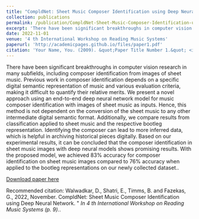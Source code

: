 ```yaml
---
title: "CompldNet: Sheet Music Composer Identification using Deep Neural Network"
collection: publications
permalink: /publication/CompldNet-Sheet-Music-Composer-Identification-using-Deep-Neural-Network
excerpt: 'There have been significant breakthroughs in computer vision research in many subfields, including composer identification from images of sheet music. Previous work in composer identification depends on a specific digital semantic representation of music and various evaluation criteria, making it difficult to quantify their relative merits. We present a novel approach using an end-to-end deep neural network model for music composer identification with images of sheet music as inputs. Hence, this method is not dependent on the conversion of the sheet music to any other intermediate digital semantic format. Additionally, we compare results from classification applied to sheet music and the respective bootleg representation. Identifying the composer can lead to more inferred data, which is helpful in archiving historical pieces digitally. Based on our experimental results, it can be concluded that the composer identification in sheet music images with deep neural models shows promising results. With the proposed model, we achieved 83% accuracy for composer identification on sheet music images compared to 76% accuracy when applied to the bootleg representations on our newly collected dataset..'
date: 2022-11-01
venue: '4 th International Workshop on Reading Music Systems'
paperurl: 'http://academicpages.github.io/files/paper1.pdf'
citation: 'Your Name, You. (2009). &quot;Paper Title Number 1.&quot; <i>Journal 1</i>. 1(1).'
---
```

There have been significant breakthroughs in computer vision research in many subfields, including composer identification from images of sheet music. Previous work in composer identification depends on a specific digital semantic representation of music and various evaluation criteria, making it difficult to quantify their relative merits. We present a novel approach using an end-to-end deep neural network model for music composer identification with images of sheet music as inputs. Hence, this method is not dependent on the conversion of the sheet music to any other intermediate digital semantic format. Additionally, we compare results from classification applied to sheet music and the respective bootleg representation. Identifying the composer can lead to more inferred data, which is helpful in archiving historical pieces digitally. Based on our experimental results, it can be concluded that the composer identification in sheet music images with deep neural models shows promising results. With the proposed model, we achieved 83% accuracy for composer identification on sheet music images compared to 76% accuracy when applied to the bootleg representations on our newly collected dataset..

[Download paper here](https://arxiv.org/pdf/2211.13285.pdf#page=10)

Recommended citation: Walwadkar, D., Shatri, E., Timms, B. and Fazekas, G., 2022, November. CompldNet: Sheet Music Composer Identification using Deep Neural Network. " <i>In 4 th International Workshop on Reading Music Systems (p. 9).</i>.